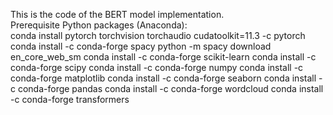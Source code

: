 This is the code of the BERT model implementation.  
Prerequisite Python packages (Anaconda):  
conda install pytorch torchvision torchaudio cudatoolkit=11.3 -c pytorch
conda install -c conda-forge spacy
python -m spacy download en_core_web_sm
conda install -c conda-forge scikit-learn
conda install -c conda-forge scipy
conda install -c conda-forge numpy
conda install -c conda-forge matplotlib
conda install -c conda-forge seaborn
conda install -c conda-forge pandas
conda install -c conda-forge wordcloud
conda install -c conda-forge transformers

